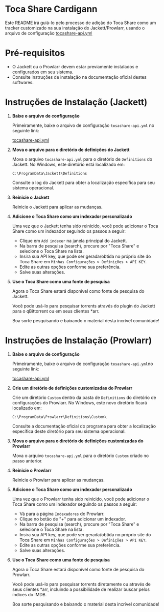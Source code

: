 # Toca Share Cardigann

Este README irá guiá-lo pelo processo de adição do Toca Share como um tracker customizado na sua instalação do Jackett/Prowlarr, usando o arquivo de configuração [tocashare-api.yml](https://github.com/soganakamaro/tocashare-cardigann/blob/main/tocashare-api.yaml)

# Pré-requisitos

- O Jackett ou o Prowlarr devem estar previamente instalados e configurados em seu sistema.
- Consulte instruções de instalação na documentação oficial destes softwares.

# Instruções de Instalação (Jackett)

1. **Baixe o arquivo de configuração**

   Primeiramente, baixe o arquivo de configuração `tosashare-api.yml` no seguinte link:
   
   [tocashare-api.yml](https://github.com/soganakamaro/tocashare-cardigann/blob/main/tocashare-api.yaml)

4. **Mova o arquivo para o diretório de definições do Jackett**

   Mova o arquivo `tocashare-api.yml` para o diretório de `Definitions` do Jackett. No Windows, este diretório está localizado em:

   ```
   C:\ProgramData\Jackett\Definitions
   ```
   
   Consulte o log do Jackett para obter a localização específica para seu sistema operacional.
   
6. **Reinicie o Jackett**

   Reinicie o Jackett para aplicar as mudanças.
   
8. **Adicione o Toca Share como um indexador personalizado**

   Uma vez que o Jackett tenha sido reinicido, você pode adicionar o Toca Share como um indexador seguindo os passos a seguir:

   - Clique em `Add indexer` na janela principal do Jackett.
   - Na barra de pesquisa (search), procure por "Toca Share" e selecione o Toca Share na lista.
   - Insira sua API key, que pode ser gerada/obtida no próprio site do Toca Share em `Minhas Configurações > Definições > API KEY`.
   - Edite as outras opções conforme sua preferência.
   - Salve suas alterações.
     
10. **Use o Toca Share como uma fonte de pesquisa**

    Agora o Toca Share estará disponível como fonte de pesquisa do Jackett.

    Você pode usá-lo para pesquisar torrents através do plugin do Jackett para o qBittorrent ou em seus clientes *arr.

    Boa sorte pesquisando e baixando o material desta incrível comunidade!

# Instruções de Instalação (Prowlarr)

1. **Baixe o arquivo de configuração**

   Primeiramente, baixe o arquivo de configuração `tosashare-api.yml`no seguinte link:
   
   [tocashare-api.yml](https://github.com/soganakamaro/tocashare-cardigann/blob/main/tocashare-api.yaml)

2. **Crie um diretório de definições customizadas do Prowlarr**

   Crie um diretório `Custom` dentro da pasta de `Definitions` do diretório de configurações do Prowlarr. No Windows, este novo diretório ficará localizado em:

   ```
   C:\ProgramData\Prowlarr\Definitions\Custom\
   ```

   Consulte a documentação oficial do programa para obter a localização específica deste diretório para seu sistema operacional.
   
4. **Mova o arquivo para o diretório de definições customizadas do Prowlarr**

   Mova o arquivo `tocashare-api.yml` para o diretório `Custom` criado no passo anterior. 
   
5. **Reinicie o Prowlarr**

   Reinicie o Prowlarr para aplicar as mudanças.
   
6. **Adicione o Toca Share como um indexador personalizado**

   Uma vez que o Prowlarr tenha sido reinicido, você pode adicionar o Toca Share como um indexador seguindo os passos a seguir:

   - Vá para a página `Indexadores` do Prowlarr.
   - Clique no botão de "+" para adicionar um indexador.
   - Na barra de pesquisa (search), procure por "Toca Share" e selecione o Toca Share na lista.
   - Insira sua API key, que pode ser gerada/obtida no próprio site do Toca Share em `Minhas Configurações > Definições > API KEY`.
   - Edite as outras opções conforme sua preferência.
   - Salve suas alterações.
     
7. **Use o Toca Share como uma fonte de pesquisa**

    Agora o Toca Share estará disponível como fonte de pesquisa do Prowlarr.

    Você pode usá-lo para pesquisar torrents diretamente ou através de seus clientes *arr, incluindo a possibilidade de realizar buscar pelos índices do IMDB.

    Boa sorte pesquisando e baixando o material desta incrível comunidade!
